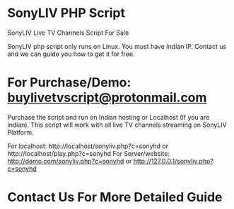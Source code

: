 # SonyLIV PHP Script
SonyLIV Live TV Channels Script For Sale


SonyLIV php script only runs on Linux. You must have Indian IP. Contact us and we can guide you how to get it for free.

# For Purchase/Demo: buylivetvscript@protonmail.com

Purchase the script and run on Indian hosting or Localhost (If you are indian). This script will work with all live TV channels streaming on SonyLIV Platform.

For localhost: http://localhost/sonyliv.php?c=sonyhd or http://localhost/play.php?c=sonyhd 
For Server/website: http://demo.com/sonyliv.php?c=sonyhd or http://127.0.0.1/sonyliv.php?c=sonyhd

# Contact Us For More Detailed Guide

